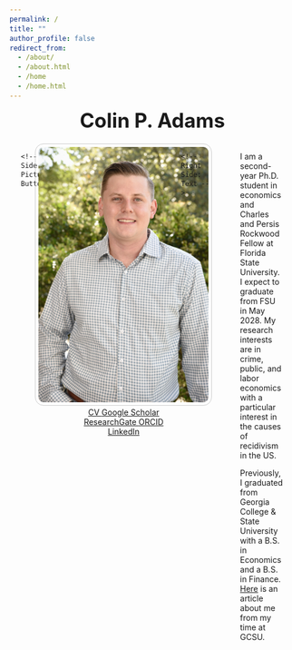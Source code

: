 ```yaml
---
permalink: /
title: ""
author_profile: false
redirect_from: 
  - /about/
  - /about.html
  - /home
  - /home.html
---
```


<style>
  .about-container {
  display: flex;
  flex-direction: column;
  align-items: center;
  gap: 20px;
  margin: 20px auto 0 auto;
  text-align: center;
  max-width: 1000px;
  padding: 0 20px;
}


  .profile-image img {
    max-width: 300px;
    height: auto;
    border-radius: 15px;
    padding: 5px;
    border: 1px solid #ccc;
  }

  .about-text {
    max-width: 600px;
  }

  .left-panel {
    display: flex;
    flex-direction: column;
    align-items: center;
  }

  @media (min-width: 768px) {
    .about-container {
      flex-direction: row;
      justify-content: center;
      align-items: flex-start;
      text-align: left;
    }

    .left-panel {
      width: 35%;
      text-align: center;
    }

    .about-text {
      width: 55%;
      padding-left: 30px;
    }
  }
</style>

<section id="about-home">

  <!-- Name Above the Picture (Centered) -->
  <div style="text-align: center; margin-bottom: 10px;">
    <h1 style="font-size: 2.5em; margin: 0;">Colin P. Adams</h1>
  </div>

  <!-- Start of horizontal layout -->
  <div class="about-container">

    <!-- Left Side: Picture + Buttons -->
  <div class="left-panel">
      <div class="profile-image">
        <img src="/images/Another Nice Picture.jpg" alt="Colin P. Adams">
      </div>

  <div class="button-container">
        <a href="/CV.pdf" class="icon-button" target="_blank">
          <i class="fas fa-file-alt"></i> CV
        </a>
        <a href="https://scholar.google.com/citations?user=JVDSOfEAAAAJ" class="icon-button" target="_blank">
          <i class="ai ai-google-scholar"></i> Google Scholar
        </a>
        <a href="https://www.researchgate.net/profile/Colin-Adams-3" class="icon-button" target="_blank">
          <i class="fab fa-researchgate"></i> ResearchGate
        </a>
        <a href="https://orcid.org/0009-0002-3490-5927" class="icon-button" target="_blank">
          <i class="ai ai-orcid"></i> ORCID
        </a>
        <a href="https://www.linkedin.com/in/colin-p-adams/" class="icon-button" target="_blank">
          <i class="fab fa-linkedin"></i> LinkedIn
        </a>
      </div>
    </div>

    <!-- Right Side: Text -->
  <div class="about-text">
      <p>
        I am a second-year Ph.D. student in economics and Charles and Persis Rockwood Fellow at Florida State University. I expect to graduate from FSU in May 2028.
        My research interests are in crime, public, and labor economics with a particular interest in the causes of recidivism in the US.
      </p>
      <p>
        Previously, I graduated from Georgia College & State University with a B.S. in Economics and a B.S. in Finance.
        <a href="https://frontpage.gcsu.edu/node/14695" target="_blank">Here</a> is an article about me from my time at GCSU.
      </p>
    </div>

  </div>

</section>
